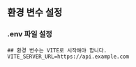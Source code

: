 ## 환경 변수 설정
### .env 파일 설정
```
## 환경 변수는 VITE로 시작해야 합니다.
VITE_SERVER_URL=https://api.example.com
```
